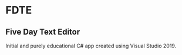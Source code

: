 # FDTE
## Five Day Text Editor
Initial and purely educational C# app created using Visual Studio 2019.
